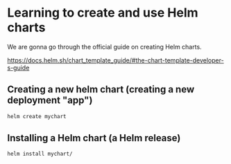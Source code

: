 # Learning to create and use Helm charts

We are gonna go through the official guide on creating Helm charts.

<https://docs.helm.sh/chart_template_guide/#the-chart-template-developer-s-guide>

## Creating a new helm chart (creating a new deployment "app")

```sh
helm create mychart
```

## Installing a Helm chart (a Helm release)

```sh
helm install mychart/
```
